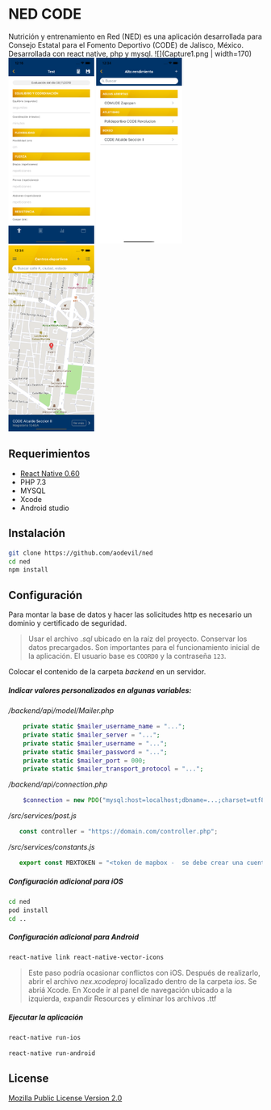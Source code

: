 # NED CODE

Nutrición y entrenamiento en Red (NED) es una aplicación desarrollada para Consejo Estatal para el Fomento Deportivo (CODE) de Jalisco, México. Desarrollada con react native, php y mysql.
![](Capture1.png | width=170)
<img src="Capture1.png" alt="alt text" width="170">
<img src="Capture2.png" alt="alt text" width="170">
<img src="Capture3.png" alt="alt text" width="170">

## Requerimientos

*   [React Native 0.60](https://facebook.github.io/react-native/docs/getting-started)
*   PHP 7.3
*   MYSQL
*   Xcode
*   Android studio


## Instalación

```bash
git clone https://github.com/aodevil/ned
cd ned
npm install
```

## Configuración

Para montar la base de datos y hacer las solicitudes http es necesario un dominio y certificado de seguridad.

> Usar el archivo *.sql* ubicado en la raíz del proyecto. Conservar los datos precargados. Son importantes para el funcionamiento inicial de la aplicación. El usuario base es `COORD0` y la contraseña `123`.

Colocar el contenido de la carpeta *backend* en un servidor.

#####   Indicar valores personalizados en algunas variables:

*/backend/api/model/Mailer.php*

```php
    private static $mailer_username_name = "...";
    private static $mailer_server = "...";
    private static $mailer_username = "...";
    private static $mailer_password = "...";
    private static $mailer_port = 000;
    private static $mailer_transport_protocol = "...";
```

*/backend/api/connection.php*

```php
    $connection = new PDO("mysql:host=localhost;dbname=...;charset=utf8", "user", "pass");
```

*/src/services/post.js*

```js
   const controller = "https://domain.com/controller.php"; 
```

*/src/services/constants.js*

```js
   export const MBXTOKEN = "<token de mapbox -  se debe crear una cuenta>"; 
```

##### Configuración adicional para iOS

```bash
cd ned
pod install
cd ..
```

##### Configuración adicional para Android

```bash
react-native link react-native-vector-icons
```

> Este paso podría ocasionar conflictos con iOS. Después de realizarlo, abrir el archivo *nex.xcodeproj* localizado dentro de la carpeta *ios*. Se abriá Xcode. En Xcode ir al panel de navegación ubicado a la izquierda, expandir Resources y eliminar los archivos .ttf

##### Ejecutar la aplicación

```bash
react-native run-ios
```

```bash
react-native run-android
```


## License

[Mozilla Public License Version 2.0](LICENSE.txt)
